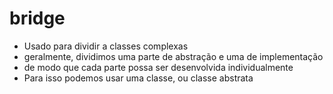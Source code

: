 # bridge

- Usado para dividir a classes complexas
- geralmente, dividimos uma parte de abstração e uma de implementação
- de modo que cada parte possa ser desenvolvida individualmente
- Para isso podemos usar uma classe, ou  classe abstrata